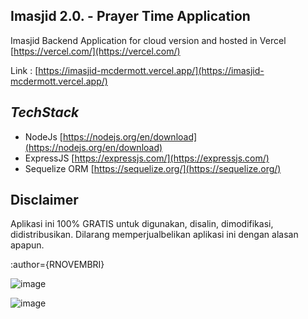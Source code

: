 **Imasjid 2.0. - Prayer Time Application**
-
Imasjid Backend Application for cloud version and hosted in Vercel [https://vercel.com/](https://vercel.com/)

Link : [https://imasjid-mcdermott.vercel.app/](https://imasjid-mcdermott.vercel.app/) 

***TechStack***
-
-   NodeJs  [https://nodejs.org/en/download](https://nodejs.org/en/download)
-   ExpressJS  [https://expressjs.com/](https://expressjs.com/)
-   Sequelize ORM  [https://sequelize.org/](https://sequelize.org/)

Disclaimer
-
Aplikasi ini 100% GRATIS untuk digunakan, disalin, dimodifikasi, didistribusikan. Dilarang memperjualbelikan aplikasi ini dengan alasan apapun.

:author={RNOVEMBRI}

![image](https://github.com/ridhonovembri/imasjid/assets/6411417/3adceab6-b4d3-45f6-a804-3d05682a81f6)


![image](https://github.com/ridhonovembri/imasjid-cloud-fe/assets/6411417/1a330b9c-e729-4f48-b32f-8a37a49dc3f5)



